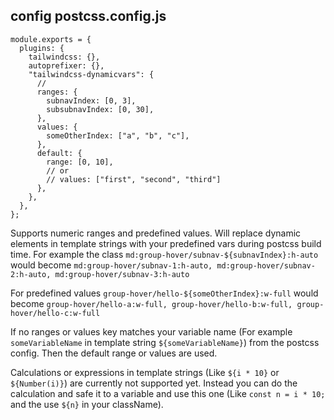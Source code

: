 ## config postcss.config.js

```
module.exports = {
  plugins: {
    tailwindcss: {},
    autoprefixer: {},
    "tailwindcss-dynamicvars": {
      // 
      ranges: {
        subnavIndex: [0, 3],
        subsubnavIndex: [0, 30],
      },
      values: {
        someOtherIndex: ["a", "b", "c"],
      },
      default: {
        range: [0, 10],
        // or
        // values: ["first", "second", "third"]
      },
    },
  },
};
```

Supports numeric ranges and predefined values. Will replace dynamic elements in template strings with your predefined vars during postcss build time.
For example the class `md:group-hover/subnav-${subnavIndex}:h-auto` would become `md:group-hover/subnav-1:h-auto, md:group-hover/subnav-2:h-auto, md:group-hover/subnav-3:h-auto`

For predefined values `group-hover/hello-${someOtherIndex}:w-full` would become `group-hover/hello-a:w-full, group-hover/hello-b:w-full, group-hover/hello-c:w-full`

If no ranges or values key matches your variable name (For example `someVariableName` in template string `${someVariableName}`) from the postcss config. Then the default range or values are used. 

Calculations or expressions in template strings (Like `${i * 10}` or `${Number(i)}`) are currently not supported yet. Instead you can do the calculation and safe it to a variable and use this one (Like `const n = i * 10;` and the use `${n}` in your className).